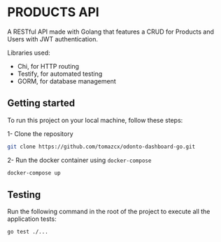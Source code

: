 # PRODUCTS API

A RESTful API made with Golang that features a CRUD for Products and Users with JWT authentication.

Libraries used:

- Chi, for HTTP routing
- Testify, for automated testing
- GORM, for database management

## Getting started

To run this project on your local machine, follow these steps:

1- Clone the repository

```bash
git clone https://github.com/tomazcx/odonto-dashboard-go.git
```

2- Run the docker container using `docker-compose`

```bash
docker-compose up
```

## Testing

Run the following command in the root of the project to execute all the application tests:

```bash
go test ./...
```
